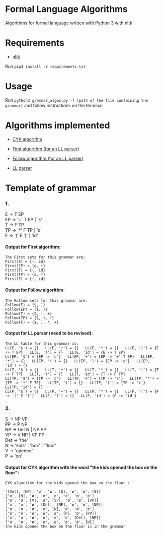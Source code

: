 # Formal Language Algorithms
Algorithms for formal language written with Python 3 with nltk

# Requirements
- [nltk](https://www.nltk.org/)

Run `pip3 install -r requirements.txt`

# Usage
Run `python3 grammar_algos.py -f [path of the file containing the grammar]` and follow instructions on the terminal

# Algorithms implemented
- [CYK algorithm](https://en.wikipedia.org/wiki/CYK_algorithm)

- [First algorithm (for an LL parser)](https://en.wikipedia.org/wiki/LL_parser)

- [Follow algorithm (for an LL parser)](https://en.wikipedia.org/wiki/LL_parser)

- [LL parser](https://en.wikipedia.org/wiki/LL_parser)

# Template of grammar
### 1.

E -> T EP  
EP -> '+' T EP | 'ε'  
T -> F TP  
TP -> '*' F TP | 'ε'  
F -> '(' E ')' | 'id'  

#### Output for First algorithm:
```
The First sets for this grammar are: 
First(E) = {(, id}
First(EP) = {ε, +}
First(T) = {(, id}
First(TP) = {ε, *}
First(F) = {(, id}
```

#### Output for Follow algorithm:
```
The Follow sets for this grammar are: 
Follow(E) = {$, )}
Follow(EP) = {$, )}
Follow(T) = {$, ), +}
Follow(TP) = {$, ), +}
Follow(F) = {$, ), *, +}
```

#### Output for LL parser (need to be revised):
```
The LL table for this grammar is: 
LL(E, '$') = {}   LL(E, '+') = {}   LL(E, '*') = {}   LL(E, '(') = {E -> T EP}   LL(E, ')') = {}   LL(E, 'id') = {E -> T EP}   
LL(EP, '$') = {EP -> 'ε'}   LL(EP, '+') = {EP -> '+' T EP}   LL(EP, '*') = {}   LL(EP, '(') = {}   LL(EP, ')') = {EP -> 'ε'}   LL(EP, 'id') = {}   
LL(T, '$') = {}   LL(T, '+') = {}   LL(T, '*') = {}   LL(T, '(') = {T -> F TP}   LL(T, ')') = {}   LL(T, 'id') = {T -> F TP}   
LL(TP, '$') = {TP -> 'ε'}   LL(TP, '+') = {TP -> 'ε'}   LL(TP, '*') = {TP -> '*' F TP}   LL(TP, '(') = {}   LL(TP, ')') = {TP -> 'ε'}   LL(TP, 'id') = {}   
LL(F, '$') = {}   LL(F, '+') = {}   LL(F, '*') = {}   LL(F, '(') = {F -> '(' E ')'}   LL(F, ')') = {}   LL(F, 'id') = {F -> 'id'} 
```

### 2.

S -> NP VP  
PP -> P NP  
NP -> Det N | NP PP  
VP -> V NP | VP PP  
Det -> 'the'  
N -> 'kids' | 'box' | 'floor'  
V -> 'opened'  
P -> 'on'  

#### Output for CYK algorithm with the word "the kids opened the box on the floor":
```
CYK algorithm for the kids opened the box on the floor :

[[Det], [NP], 'ø', 'ø', [S], 'ø', 'ø', [S]]
['ø', [N], 'ø', 'ø', 'ø', 'ø', 'ø', 'ø']
['ø', 'ø', [V], 'ø', [VP], 'ø', 'ø', [VP]]
['ø', 'ø', 'ø', [Det], [NP], 'ø', 'ø', [NP]]
['ø', 'ø', 'ø', 'ø', [N], 'ø', 'ø', 'ø']
['ø', 'ø', 'ø', 'ø', 'ø', [P], 'ø', [PP]]
['ø', 'ø', 'ø', 'ø', 'ø', 'ø', [Det], [NP]]
['ø', 'ø', 'ø', 'ø', 'ø', 'ø', 'ø', [N]]
the kids opened the box on the floor is in the grammar
```
